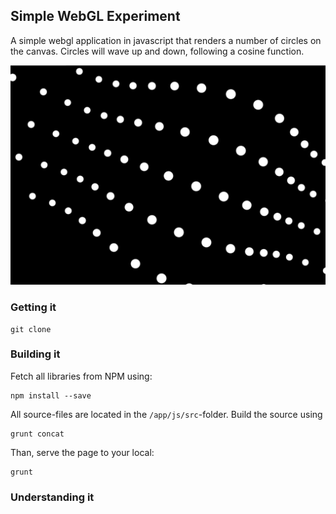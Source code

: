 ## Simple WebGL Experiment

A simple webgl application in javascript that renders a number of circles on the canvas. Circles will wave up and down, following a cosine function.

![Screenshot of awesomeness](https://raw.githubusercontent.com/WeeIsFijn/WebGL-Test/Screenshot/screen.png?raw=true "Screenshot of Awesomeness!!")
### Getting it
```
git clone 
```

### Building it
Fetch all libraries from NPM using:
```
npm install --save
```

All source-files are located in the ``/app/js/src``-folder. Build the source using 
```
grunt concat
```
Than, serve the page to your local:
```
grunt
```

### Understanding it

